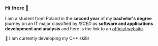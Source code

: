 ### Hi there 👋
I am a student from Poland in the **second year** of my **bachelor's degree** journey on an IT major classified by _ISCED_ as **software and applications development and analysis** and here is the link to an [official website](https://sylabus.uj.edu.pl/en/5/1/2/9/126?masterElement=9).

🌱 I am currently developing my C++ skills

<!--
![coding-snake's GitHub stats](https://github-readme-stats.vercel.app/api?username=coding-snake&show_icons=true&theme=onedark)

#### Learning paths
🌱 C++ Developer
🌱 
🌱
🌱

#### Skills
⚡ Computer Science
⚡ SQL
⚡ C++
⚡ Python
⚡ HTML
⚡ CSS
⚡ JavaScript
⚡ PHP
⚡ BASH
⚡ Kotlin

#### Tools
🔧 MySQL
🔧
🔧
🔧

#### Workspace
💻 Visual Studio
💻 Visual Studio Code
💻 phpMyAdmin
💻 Android Studio
💻 Blender


#### Current Goals
📌 Earning a bachelor's degree
📌 Honing my C++ skills
📌
📌

-->